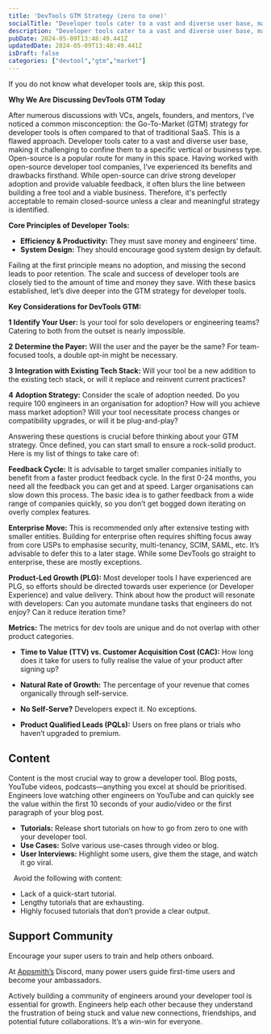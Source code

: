 ```yaml
---
title: 'DevTools GTM Strategy (zero to one)'
socialTitle: "Developer tools cater to a vast and diverse user base, making it challenging to confine them to a specific vertical or business type."
description: "Developer tools cater to a vast and diverse user base, making it challenging to confine them to a specific vertical or business type. The Go-To-Market (GTM) strategy for developer tools is often compared to that of traditional SaaS"
pubDate: 2024-05-09T13:48:49.441Z
updatedDate: 2024-05-09T13:48:49.441Z
isDraft: false
categories: ["devtool","gtm","market"]
---
```


If you do not know what developer tools are, skip this post.

**Why We Are Discussing DevTools GTM Today**

After numerous discussions with VCs, angels, founders, and mentors, I’ve noticed a common misconception: the Go-To-Market (GTM) strategy for developer tools is often compared to that of traditional SaaS. This is a flawed approach. Developer tools cater to a vast and diverse user base, making it challenging to confine them to a specific vertical or business type.
Open-source is a popular route for many in this space. Having worked with open-source developer tool companies, I’ve experienced its benefits and drawbacks firsthand. While open-source can drive strong developer adoption and provide valuable feedback, it often blurs the line between building a free tool and a viable business. Therefore, it's perfectly acceptable to remain closed-source unless a clear and meaningful strategy is identified.

**Core Principles of Developer Tools:**
- **Efficiency & Productivity:** They must save money and engineers’ time.
- **System Design:** They should encourage good system design by default.

Failing at the first principle means no adoption, and missing the second leads to poor retention. The scale and success of developer tools are closely tied to the amount of time and money they save. With these basics established, let’s dive deeper into the GTM strategy for developer tools.

**Key Considerations for DevTools GTM:**

**1** **Identify Your User:** Is your tool for solo developers or engineering teams? Catering to both from the outset is nearly impossible.

**2** **Determine the Payer:** Will the user and the payer be the same? For team-focused tools, a double opt-in might be necessary.

**3** **Integration with Existing Tech Stack:** Will your tool be a new addition to the existing tech stack, or will it replace and reinvent current practices?

**4** **Adoption Strategy:** Consider the scale of adoption needed. Do you require 100 engineers in an organisation for adoption? How will you achieve mass market adoption? Will your tool necessitate process changes or compatibility upgrades, or will it be plug-and-play?

Answering these questions is crucial before thinking about your GTM strategy. Once defined, you can start small to ensure a rock-solid product. Here is my list of things to take care of:

**Feedback Cycle:** It is advisable to target smaller companies initially to benefit from a faster product feedback cycle. In the first 0-24 months, you need all the feedback you can get and at speed. Larger organisations can slow down this process. The basic idea is to gather feedback from a wide range of companies quickly, so you don’t get bogged down iterating on overly complex features.

**Enterprise Move:** This is recommended only after extensive testing with smaller entities. Building for enterprise often requires shifting focus away from core USPs to emphasise security, multi-tenancy, SCIM, SAML, etc. It’s advisable to defer this to a later stage. While some DevTools go straight to enterprise, these are mostly exceptions.

**Product-Led Growth (PLG):** Most developer tools I have experienced are PLG, so efforts should be directed towards user experience (or Developer Experience) and value delivery. Think about how the product will resonate with developers: Can you automate mundane tasks that engineers do not enjoy? Can it reduce iteration time?

**Metrics:** The metrics for dev tools are unique and do not overlap with other product categories.

* **Time to Value (TTV) vs. Customer Acquisition Cost (CAC):** How long does it take for users to fully realise the value of your product after signing up?

* **Natural Rate of Growth:** The percentage of your revenue that comes organically through self-service.

* **No Self-Serve?** Developers expect it. No exceptions.

* **Product Qualified Leads (PQLs):** Users on free plans or trials who haven’t upgraded to premium.

## Content
Content is the most crucial way to grow a developer tool. Blog posts, YouTube videos, podcasts—anything you excel at should be prioritised. Engineers love watching other engineers on YouTube and can quickly see the value within the first 10 seconds of your audio/video or the first paragraph of your blog post.

* **Tutorials:** Release short tutorials on how to go from zero to one with your developer tool.
* **Use Cases:** Solve various use-cases through video or blog.
* **User Interviews:** Highlight some users, give them the stage, and watch it go viral.

⠀Avoid the following with content:
* Lack of a quick-start tutorial.
* Lengthy tutorials that are exhausting.
* Highly focused tutorials that don’t provide a clear output.

## Support Community
Encourage your super users to train and help others onboard. 

At [Appsmith’s](https://appsmith.com) Discord, many power users guide first-time users and become your ambassadors. 

Actively building a community of engineers around your developer tool is essential for growth. Engineers help each other because they understand the frustration of being stuck and value new connections, friendships, and potential future collaborations. It’s a win-win for everyone.





